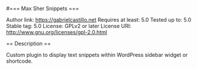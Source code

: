 #=== Max Sher Snippets ===

Author link: https://gabrielcastillo.net
Requires at least: 5.0
Tested up to: 5.0
Stable tag: 5.0
License: GPLv2 or later
License URI: http://www.gnu.org/licenses/gpl-2.0.html

== Description ==

Custom plugin to display text snippets within WordPress sidebar widget or shortcode.
